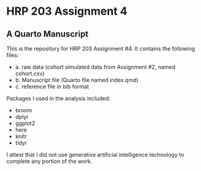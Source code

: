 # HRP 203 Assignment 4 
## A Quarto Manuscript 
This is the repository for HRP 203 Assignment #4. It contains the following files: 
- a. raw data (cohort simulated data from Assignment #2, named cohort.csv)
- b. Manuscript file (Quarto file named index.qmd)
- c. reference file in bib format  

Packages I used in the analysis included: 
- broom
- dplyr
- ggplot2
- here
- knitr
- tidyr


I attest that I did not use generative artificial intelligence technology to complete any portion of the work. 
